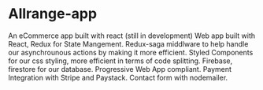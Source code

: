 # Allrange-app
An eCommerce app built with react (still in development)
Web app built with React, Redux for State Mangement.
Redux-saga middlware to  help handle our asynchrounous actions by making it more efficient.
Styled Components for our css styling, more efficient in terms of code splitting.
Firebase, firestore for our database.
Progressive Web App compliant.
Payment Integration with Stripe and Paystack.
Contact form with nodemailer.

 
